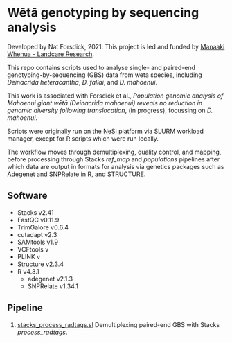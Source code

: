 # Wētā genotyping by sequencing analysis

Developed by Nat Forsdick, 2021. This project is led and funded by [Manaaki Whenua - Landcare Research](https://landcareresearch.co.nz/).

This repo contains scripts used to analyse single- and paired-end genotyping-by-sequencing (GBS) data from weta species, including _Deinacrida heteracantha_, _D. fallai_, and _D. mahoenui_.

This work is associated with Forsdick et al., _Population genomic analysis of Mahoenui giant wētā (Deinacrida mahoenui) reveals no reduction in genomic diversity following translocation_, (in progress), focussing on _D. mahoenui_.

Scripts were originally run on the [NeSI](https://www.nesi.org.nz/) platform via SLURM workload manager, except for R scripts which were run locally. 

The workflow moves through demultiplexing, quality control, and mapping, before processing through Stacks _ref_map_ and _populations_ pipelines after which data are output in formats for analysis via genetics packages such as Adegenet and SNPRelate in R, and STRUCTURE. 

## Software

* Stacks v2.41
* FastQC v0.11.9
* TrimGalore v0.6.4
* cutadapt v2.3
* SAMtools v1.9
* VCFtools v
* PLINK v
* Structure v2.3.4
* R v4.3.1
  * adegenet v2.1.3
  * SNPRelate v1.34.1 

## Pipeline

1. [stacks_process_radtags.sl](stacks_process_radtags.sl) Demultiplexing paired-end GBS with Stacks _process_radtags_.

